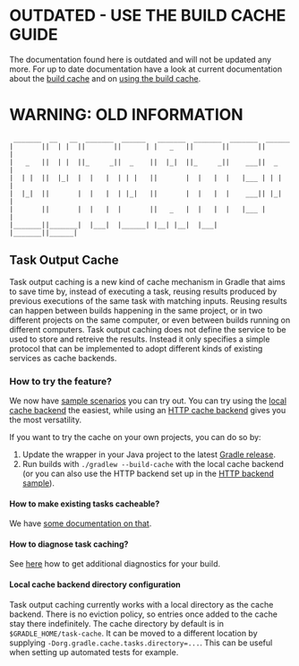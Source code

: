 # OUTDATED - USE THE BUILD CACHE GUIDE

The documentation found here is outdated and will not be updated any more.
For up to date documentation have a look at current documentation about the [build cache](https://docs.gradle.org/current/userguide/build_cache.html) and on [using the build cache](https://guides.gradle.org/using-build-cache/). 


# WARNING: OLD INFORMATION
```
 _______  __   __  _______  ______   _______  _______  _______  ______  
|       ||  | |  ||       ||      | |   _   ||       ||       ||      | 
|   _   ||  | |  ||_     _||  _    ||  |_|  ||_     _||    ___||  _    |
|  | |  ||  |_|  |  |   |  | | |   ||       |  |   |  |   |___ | | |   |
|  |_|  ||       |  |   |  | |_|   ||       |  |   |  |    ___|| |_|   |
|       ||       |  |   |  |       ||   _   |  |   |  |   |___ |       |
|_______||_______|  |___|  |______| |__| |__|  |___|  |_______||______| 
```

## Task Output Cache

Task output caching is a new kind of cache mechanism in Gradle that aims to save time by, instead of executing a task, reusing results produced by previous executions of the same task with matching inputs. Reusing results can happen between builds happening in the same project, or in two different projects on the same computer, or even between builds running on different computers. Task output caching does not define the service to be used to store and retreive the results. Instead it only specifies a simple protocol that can be implemented to adopt different kinds of existing services as cache backends.

### How to try the feature?

We now have [sample scenarios](samples) you can try out. You can try using the [local cache backend](samples/01-simple-local-caching) the easiest, while using an [HTTP cache backend](samples/03-use-http-backend) gives you the most versatility.

If you want to try the cache on your own projects, you can do so by:

1. Update the wrapper in your Java project to the latest [Gradle release](https://gradle.org/install/).
2. Run builds with `./gradlew --build-cache` with the local cache backend (or you can also use the HTTP backend set up in the [HTTP backend sample](samples/03-use-http-backend)).

#### How to make existing tasks cacheable?

We have [some documentation on that](docs/making-custom-tasks-cacheable.md).

#### How to diagnose task caching?

See [here](docs/diagnosing-task-cache.md) how to get additional diagnostics for your build.

#### Local cache backend directory configuration

Task output caching currently works with a local directory as the cache backend. There is no eviction policy, so entries once added to the cache stay there indefinitely. The cache directory by default is in `$GRADLE_HOME/task-cache`. It can be moved to a different location by supplying `-Dorg.gradle.cache.tasks.directory=...`. This can be useful when setting up automated tests for example.
